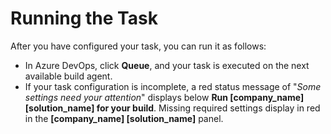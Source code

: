 # Running the Task
After you have configured your task, you can run it as follows:

- In Azure DevOps, click **Queue**, and your task is executed on the next available build agent.
- If your task configuration is incomplete, a red status message of "*Some settings need your attention*" displays below **Run [company_name] [solution_name] for your build**. Missing required settings display in red in the **[company_name] [solution_name]** panel.

